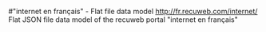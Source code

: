 #"internet en français" - Flat file data model
http://fr.recuweb.com/internet/
Flat JSON file data model of the recuweb portal "internet en français"

